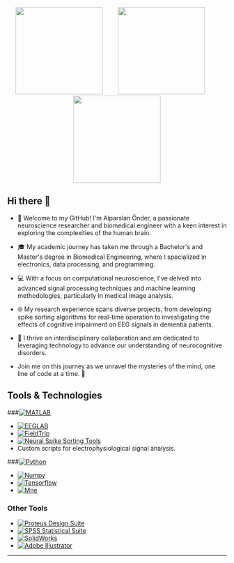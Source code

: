 <div id="header" align="center">
  <img src="https://media.giphy.com/media/v1.Y2lkPTc5MGI3NjExM3lxc3liMDlzbWx0YnllcnBiN3F2ZjJmMmFraDV2amhueTBwbzd3ayZlcD12MV9pbnRlcm5hbF9naWZfYnlfaWQmY3Q9Zw/33E8cPzWfElDHLFNyN/giphy.gif" width="200"/> &nbsp; &nbsp; &nbsp; &nbsp; <img src="https://media.giphy.com/media/v1.Y2lkPTc5MGI3NjExdmZraTF3cjlteTFmNGpoN3Qwc2hzczM3bGJmczY5M2dyMzVrY2NhNSZlcD12MV9pbnRlcm5hbF9naWZfYnlfaWQmY3Q9Zw/1BGxGh0gsUrgvfE1ol/giphy.gif" width="200"/> &nbsp; &nbsp; &nbsp; &nbsp; <img src="https://media.giphy.com/media/v1.Y2lkPTc5MGI3NjExM2pvdzNqNG55NHhoeXVjN3A3enBjcnhweXVpazltcGNzeWl6dWZuNyZlcD12MV9pbnRlcm5hbF9naWZfYnlfaWQmY3Q9Zw/1lvW7RNQX12CyjlYw1/giphy.gif" width="200"/> 
</div>

## Hi there 👋
- 🧠 Welcome to my GitHub! I'm Alparslan Önder, a passionate neuroscience researcher and biomedical engineer with a keen interest in exploring the complexities of the human brain.

- 🎓 My academic journey has taken me through a Bachelor's and Master's degree in Biomedical Engineering, where I specialized in electronics, data processing, and programming. 

- 💻 With a focus on computational neuroscience, I've delved into advanced signal processing techniques and machine learning methodologies, particularly in medical image analysis. 

- 🌐 My research experience spans diverse projects, from developing spike sorting algorithms for real-time operation to investigating the effects of cognitive impairment on EEG signals in dementia patients.

- 🤝 I thrive on interdisciplinary collaboration and am dedicated to leveraging technology to advance our understanding of neurocognitive disorders. 

- Join me on this journey as we unravel the mysteries of the mind, one line of code at a time. 🚀

## Tools & Technologies
###[![MATLAB](https://img.shields.io/badge/MATLAB-0076A8?style=for-the-badge&logo=mathworks&logoColor=white)](https://www.mathworks.com/)
- [![EEGLAB](https://img.shields.io/badge/EEGLAB-EDB120?style=for-the-badge&logo=mathworks&logoColor=white)](https://sccn.ucsd.edu/eeglab/)
- [![FieldTrip](https://img.shields.io/badge/FieldTrip-008B8B?style=for-the-badge&logo=mathworks&logoColor=white)](http://www.fieldtriptoolbox.org/)
- [![Neural Spike Sorting Tools](https://img.shields.io/badge/Neural%20Spike%20Sorting%20Tools-0076A8?style=for-the-badge&logo=mathworks&logoColor=white)](https://github.com/klusta-team)
- Custom scripts for electrophysiological signal analysis.

###[![Python](https://img.shields.io/badge/Python-3776AB?style=for-the-badge&logo=python&logoColor=white)](https://www.python.org/)
- [![Numpy](https://img.shields.io/badge/Numpy-013243?style=for-the-badge&logo=numpy&logoColor=white)](https://numpy.org/)
- [![Tensorflow](https://img.shields.io/badge/Tensorflow-FF6F00?style=for-the-badge&logo=tensorflow&logoColor=white)](https://www.tensorflow.org/)
- [![Mne]()](https://mne.tools/stable/index.html)

### Other Tools
- [![Proteus Design Suite](https://img.shields.io/badge/Proteus%20Design%20Suite-ED8B00?style=for-the-badge&logo=autodesk&logoColor=white)](https://www.labcenter.com/)
- [![SPSS Statistical Suite](https://img.shields.io/badge/SPSS%20Statistical%20Suite-33AADD?style=for-the-badge&logo=ibm&logoColor=white)](https://www.ibm.com/products/spss-statistics)
- [![SolidWorks](https://img.shields.io/badge/SolidWorks-00A1E0?style=for-the-badge&logo=solidworks&logoColor=white)](https://www.solidworks.com/)
- [![Adobe Illustrator](https://img.shields.io/badge/Adobe%20Illustrator-FF9A00?style=for-the-badge&logo=adobe&logoColor=white)](https://www.adobe.com/products/illustrator.html)




--- 

<!--Feel free to adjust any parts to better fit your style or specific preferences!
<!--
**alparslanonder/alparslanonder** is a ✨ _special_ ✨ repository because its `README.md` (this file) appears on your GitHub profile.

Here are some ideas to get you started:

- 🔭 I’m currently working on ...
- 🌱 I’m currently learning ...
- 👯 I’m looking to collaborate on ...
- 🤔 I’m looking for help with ...
- 💬 Ask me about ...
- 📫 How to reach me: ...
- 😄 Pronouns: ...
- ⚡ Fun fact: ...
-->
